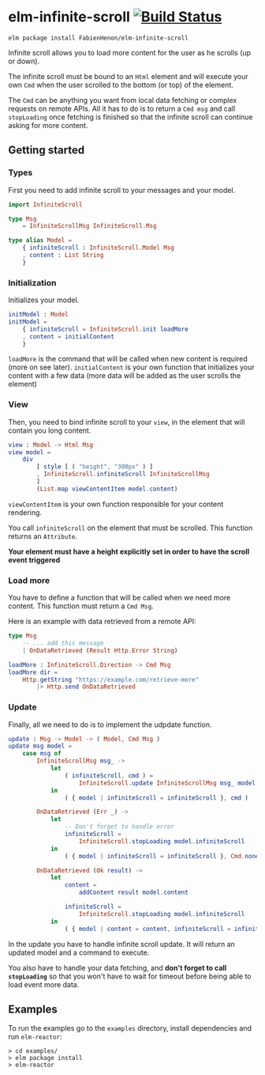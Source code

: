 # elm-infinite-scroll [![Build Status](https://travis-ci.org/FabienHenon/elm-infinite-scroll.svg?branch=master)](https://travis-ci.org/FabienHenon/elm-infinite-scroll)

```
elm package install FabienHenon/elm-infinite-scroll
```

Infinite scroll allows you to load more content for the user as he scrolls (up or down).

The infinite scroll must be bound to an `Html` element and will execute your own `Cmd` when the user
scrolled to the bottom (or top) of the element.

The `Cmd` can be anything you want from local data fetching or complex requests on remote APIs.
All it has to do is to return a `Cmd msg` and call `stopLoading` once fetching is finished so that
the infinite scroll can continue asking for more content.

## Getting started

### Types
First you need to add infinite scroll to your messages and your model.

```elm
import InfiniteScroll

type Msg
    = InfiniteScrollMsg InfiniteScroll.Msg

type alias Model =
    { infiniteScroll : InfiniteScroll.Model Msg
    , content : List String
    }
```

### Initialization
Initializes your model.

```elm
initModel : Model
initModel =
    { infiniteScroll = InfiniteScroll.init loadMore
    , content = initialContent
    }
```

`loadMore` is the command that will be called when new content is required (more on see later).
`initialContent` is your own function that initializes your content with a few data (more data will be added as the user scrolls the element)

### View
Then, you need to bind infinite scroll to your `view`, in the element that will contain you long content.

```elm
view : Model -> Html Msg
view model =
    div
        [ style [ ( "height", "300px" ) ]
        , InfiniteScroll.infiniteScroll InfiniteScrollMsg
        ]
        (List.map viewContentItem model.content)
```

`viewContentItem` is your own function responsible for your content rendering.

You call `infiniteScroll` on the element that must be scrolled. This function returns an `Attribute`.

**Your element must have a height explicitly set in order to have the scroll event triggered**

### Load more
You have to define a function that will be called when we need more content. This function must return a `Cmd Msg`.

Here is an example with data retrieved from a remote API:

```elm
type Msg
    -- ... add this message
    | OnDataRetrieved (Result Http.Error String)

loadMore : InfiniteScroll.Direction -> Cmd Msg
loadMore dir =
    Http.getString "https://example.com/retrieve-more"
        |> Http.send OnDataRetrieved
```

### Update
Finally, all we need to do is to implement the udpdate function.

```elm
update : Msg -> Model -> ( Model, Cmd Msg )
update msg model =
    case msg of
        InfiniteScrollMsg msg_ ->
            let
                ( infiniteScroll, cmd ) =
                    InfiniteScroll.update InfiniteScrollMsg msg_ model.infiniteScroll
            in
                ( { model | infiniteScroll = infiniteScroll }, cmd )

        OnDataRetrieved (Err _) ->
            let
                -- Don't forget to handle error
                infiniteScroll =
                    InfiniteScroll.stopLoading model.infiniteScroll
            in
                ( { model | infiniteScroll = infiniteScroll }, Cmd.none )

        OnDataRetrieved (Ok result) ->
            let
                content =
                    addContent result model.content

                infiniteScroll =
                    InfiniteScroll.stopLoading model.infiniteScroll
            in
                ( { model | content = content, infiniteScroll = infiniteScroll }, Cmd.none )
```

In the update you have to handle infinite scroll update. It will return an updated model and a command to execute.

You also have to handle your data fetching, and **don't forget to call `stopLoading`** so that you won't have to wait for timeout before being able to load event more data.

## Examples

To run the examples go to the `examples` directory, install dependencies and run `elm-reactor`:

```
> cd examples/
> elm package install
> elm-reactor
```

